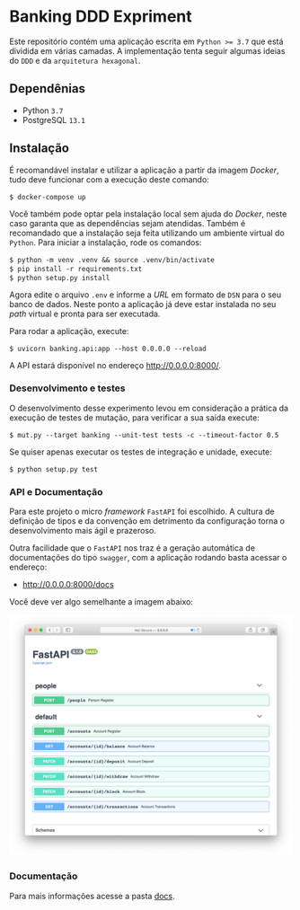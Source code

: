 # Banking DDD Expriment

Este repositório contém uma aplicação escrita em `Python >= 3.7` que está dividida em várias camadas. A implementação tenta seguir algumas ideias do `DDD` e da `arquitetura hexagonal`.

## Dependênias

- Python `3.7`
- PostgreSQL `13.1`

## Instalação

É recomandável instalar e utilizar a aplicação a partir da imagem _Docker_, tudo deve funcionar com a execução deste comando:

```shell
$ docker-compose up
```

Você também pode optar pela instalação local sem ajuda do _Docker_, neste caso garanta que as dependências sejam atendidas. Também é recomandado que a instalação seja feita utilizando um ambiente virtual do `Python`. Para iniciar a instalação, rode os comandos:

```shell
$ python -m venv .venv && source .venv/bin/activate
$ pip install -r requirements.txt
$ python setup.py install
```

Agora edite o arquivo `.env` e informe a _URL_ em formato de `DSN` para o seu banco de dados. Neste ponto a aplicação já deve estar instalada no seu _path_ virtual e pronta para ser executada.

Para rodar a aplicação, execute:

```shell
$ uvicorn banking.api:app --host 0.0.0.0 --reload
```

A API estará disponível no endereço http://0.0.0.0:8000/.

### Desenvolvimento e testes

O desenvolvimento desse experimento levou em consideração a prática da execução de testes de mutação, para verificar a sua saída execute:

```shell
$ mut.py --target banking --unit-test tests -c --timeout-factor 0.5
```

Se quiser apenas executar os testes de integração e unidade, execute:

```shell
$ python setup.py test
```

### API e Documentação

Para este projeto o micro _framework_ `FastAPI` foi escolhido. A cultura de definição de tipos e da convenção em detrimento da configuração torna o desenvolvimento mais ágil e prazeroso.

Outra facilidade que o `FastAPI` nos traz é a geração automática de documentações do tipo `swagger`, com a aplicação rodando basta acessar o endereço:

- http://0.0.0.0:8000/docs

Você deve ver algo semelhante a imagem abaixo:

![api documentation](docs/api-swagger.png)


### Documentação

Para mais informações acesse a pasta [docs](./docs/README.md).